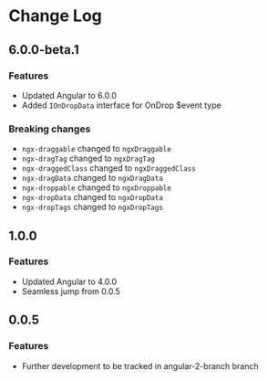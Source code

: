 # Change Log

## 6.0.0-beta.1
### Features
* Updated Angular to 6.0.0
* Added `IOnDropData` interface for OnDrop $event type
### Breaking changes
* `ngx-draggable` changed to `ngxDraggable`
* `ngx-dragTag` changed to `ngxDragTag`
* `ngx-draggedClass` changed to `ngxDraggedClass`
* `ngx-dragData` changed to `ngxDragData`
* `ngx-droppable` changed to `ngxDroppable`
* `ngx-dropData` changed to `ngxDropData`
* `ngx-dropTags` changed to `ngxDropTags`

## 1.0.0
### Features
* Updated Angular to 4.0.0
* Seamless jump from 0.0.5
## 0.0.5
### Features
* Further development to be tracked in angular-2-branch branch
